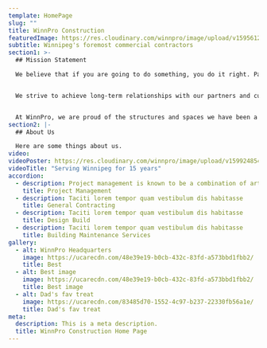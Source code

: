 ```yaml
---
template: HomePage
slug: ""
title: WinnPro Construction
featuredImage: https://res.cloudinary.com/winnpro/image/upload/v1595612913/DSC_2079-1140x460_ofci5g.jpg
subtitle: Winnipeg's foremost commercial contractors
section1: >-
  ## Mission Statement

  We believe that if you are going to do something, you do it right. Passionate about delivering results and dedicated to client satisfaction, we approach every project with integrity, respect and proven solutions for your needs.


  We strive to achieve long-term relationships with our partners and customers. We recognize the value of experience, hard work, and standing by your word; listening to your needs to understand your specifications and create the space you want.


  At WinnPro, we are proud of the structures and spaces we have been a part of creating with our customers, and look forward to continuing to working together on projects that add value to our community and landscape while bring the results you deserve.
section2: |-
  ## About Us

  Here are some things about us.
video: 
videoPoster: https://res.cloudinary.com/winnpro/image/upload/v1599248541/Project%20Posts/Berts%20Picks/20191027_072238_ozvgxp.jpg
videoTitle: "Serving Winnipeg for 15 years"
accordion:
  - description: Project management is known to be a combination of art and science; involving planning, organizing, controlling and leading. With a wide range of dedicated licensed sub-trades and a full suite of project management services, our team strategically controls the key elements of time, quality, flexibility, risk and cost. Our team ensures your goals are met and results are delivered. Combining the science of project management with the art of our experience and knowledge, we direct and motivate all parties involved in a project in order to ensure its success
    title: Project Management
  - description: Taciti lorem tempor quam vestibulum dis habitasse
    title: General Contracting
  - description: Taciti lorem tempor quam vestibulum dis habitasse
    title: Design Build
  - description: Taciti lorem tempor quam vestibulum dis habitasse
    title: Building Maintenance Services
gallery:
  - alt: WinnPro Headquarters
    image: https://ucarecdn.com/48e39e19-b0cb-432c-83fd-a573bbd1fbb2/
    title: Best
  - alt: Best image
    image: https://ucarecdn.com/48e39e19-b0cb-432c-83fd-a573bbd1fbb2/
    title: Best image
  - alt: Dad's fav treat
    image: https://ucarecdn.com/83485d70-1552-4c97-b237-22330fb56a1e/
    title: Dad's fav treat
meta:
  description: This is a meta description.
  title: WinnPro Construction Home Page
---
```

